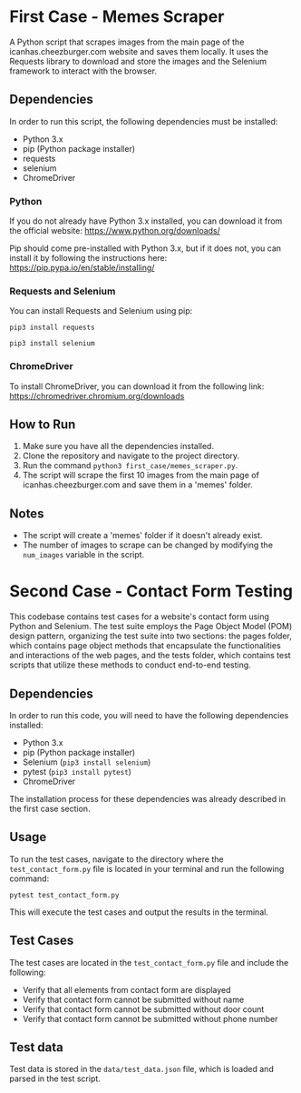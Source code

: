 # First Case - Memes Scraper

A Python script that scrapes images from the main page of the icanhas.cheezburger.com website and saves them locally. It uses the Requests library to download and store the images and the Selenium framework to interact with the browser.

## Dependencies

In order to run this script, the following dependencies must be installed:

- Python 3.x
- pip (Python package installer)
- requests
- selenium
- ChromeDriver

### Python

If you do not already have Python 3.x installed, you can download it from the official website: https://www.python.org/downloads/

Pip should come pre-installed with Python 3.x, but if it does not, you can install it by following the instructions here: https://pip.pypa.io/en/stable/installing/

### Requests and Selenium

You can install Requests and Selenium using pip:

`pip3 install requests`

`pip3 install selenium`


### ChromeDriver

To install ChromeDriver, you can download it from the following link: https://chromedriver.chromium.org/downloads

## How to Run

1. Make sure you have all the dependencies installed.
2. Clone the repository and navigate to the project directory.
3. Run the command `python3 first_case/memes_scraper.py`.
4. The script will scrape the first 10 images from the main page of icanhas.cheezburger.com and save them in a 'memes' folder.

## Notes

- The script will create a 'memes' folder if it doesn't already exist.
- The number of images to scrape can be changed by modifying the `num_images` variable in the script.


# Second Case - Contact Form Testing

This codebase contains test cases for a website's contact form using Python and Selenium. The test suite employs the Page Object Model (POM) design pattern, organizing the test suite into two sections: the pages folder, which contains page object methods that encapsulate the functionalities and interactions of the web pages, and the tests folder, which contains test scripts that utilize these methods to conduct end-to-end testing.

## Dependencies

In order to run this code, you will need to have the following dependencies installed:

- Python 3.x
- pip (Python package installer)
- Selenium (`pip3 install selenium`)
- pytest (`pip3 install pytest`)
- ChromeDriver

The installation process for these dependencies was already described in the first case section.

## Usage

To run the test cases, navigate to the directory where the `test_contact_form.py` file is located in your terminal and run the following command:

`pytest test_contact_form.py`

This will execute the test cases and output the results in the terminal.

## Test Cases

The test cases are located in the `test_contact_form.py` file and include the following:

- Verify that all elements from contact form are displayed
- Verify that contact form cannot be submitted without name
- Verify that contact form cannot be submitted without door count
- Verify that contact form cannot be submitted without phone number

## Test data

Test data is stored in the `data/test_data.json` file, which is loaded and parsed in the test script.





